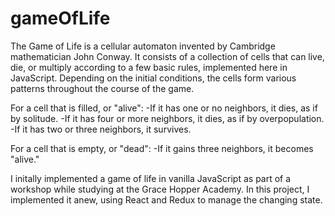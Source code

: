 # gameOfLife

The Game of Life is a cellular automaton invented by Cambridge mathematician John Conway. It consists of a collection of cells that can live, die, or multiply according to a few basic rules, implemented here in JavaScript. Depending on the initial conditions, the cells form various patterns throughout the course of the game.

For a cell that is filled, or "alive": 
-If it has one or no neighbors, it dies, as if by solitude.
-If it has four or more neighbors, it dies, as if by overpopulation.
-If it has two or three neighbors, it survives.

For a cell that is empty, or "dead":
-If it gains three neighbors, it becomes "alive."

I initally implemented a game of life in vanilla JavaScript as part of a workshop while studying at the Grace Hopper Academy. In this project, I implemented it anew, using React and Redux to manage the changing state. 
